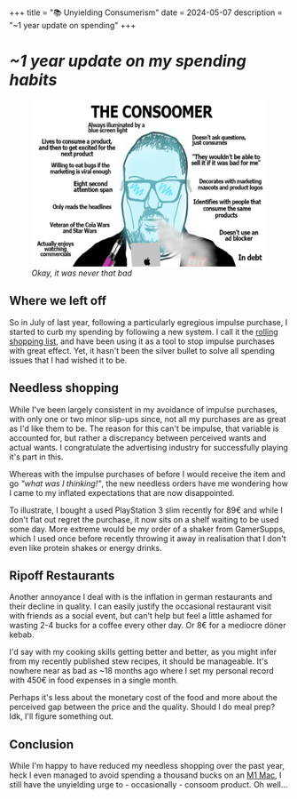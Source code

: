 +++
title = "📚 Unyielding Consumerism"
date = 2024-05-07
description = "~1 year update on spending"
+++

# *~1 year update on my spending habits*

<figure>
<img src="./consoomer.png" height="300vw">
<figcaption><i>
Okay, it was never that bad
</i></figcaption>
</figure>

## Where we left off

So in July of last year, following a particularly egregious impulse purchase, I started to curb my spending by following a new system.
I call it the [rolling shopping list](https://port19.xyz/lifestyle/rolling-shoppinglist/), and have been using it as a tool to stop impulse purchases with great effect. Yet, it hasn't been the silver bullet to solve all spending issues that I had wished it to be.

## Needless shopping

While I've been largely consistent in my avoidance of impulse purchases, with only one or two minor slip-ups since, not all my purchases are as great as I'd like them to be.
The reason for this can't be impulse, that variable is accounted for, but rather a discrepancy between perceived wants and actual wants.
I congratulate the advertising industry for successfully playing it's part in this.

Whereas with the impulse purchases of before I would receive the item and go *"what was I thinking!"*, the new needless orders have me wondering how I came to my inflated expectations that are now disappointed.

To illustrate, I bought a used PlayStation 3 slim recently for 89€ and while I don't flat out regret the purchase, it now sits on a shelf waiting to be used some day. More extreme would be my order of a shaker from GamerSupps, which I used once before recently throwing it away in realisation that I don't even like protein shakes or energy drinks.

## Ripoff Restaurants

Another annoyance I deal with is the inflation in german restaurants and their decline in quality.
I can easily justify the occasional restaurant visit with friends as a social event, but can't help but feel a little ashamed for wasting 2-4 bucks for a coffee every other day.
Or 8€ for a mediocre döner kebab.

I'd say with my cooking skills getting better and better, as you might infer from my recently published stew recipes, it should be manageable.
It's nowhere near as bad as ~18 months ago where I set my personal record with 450€ in food expenses in a single month.

Perhaps it's less about the monetary cost of the food and more about the perceived gap between the price and the quality. Should I do meal prep? Idk, I'll figure something out.

## Conclusion

While I'm happy to have reduced my needless shopping over the past year, heck I even managed to avoid spending a thousand bucks on an [M1 Mac](https://port19.xyz/tech/macos/), I still have the unyielding urge to - occasionally - consoom product.
Oh well...
